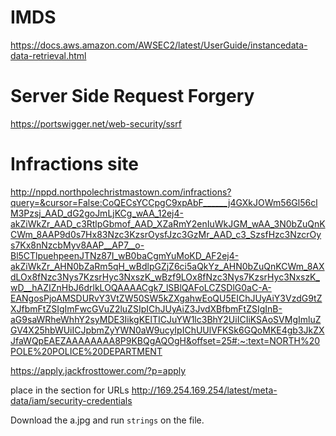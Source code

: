 #
# IMDS
https://docs.aws.amazon.com/AWSEC2/latest/UserGuide/instancedata-data-retrieval.html

# Server Side Request Forgery
https://portswigger.net/web-security/ssrf

# Infractions site
http://nppd.northpolechristmastown.com/infractions?query=&cursor=False:CoQECsYCCpgC9xpAbF______j4GXkJOWm56Gl56clM3Pzsj_AAD_dG2goJmLjKCg_wAA_12ej4-akZiWkZr_AAD_c3RtlpGbmof_AAD_XZaRmY2enIuWkJGM_wAA_3N0bZuQnKCWm_8AAP9d0s7Hx83Nzc3KzsrOysfJzc3GzMr_AAD_c3_SzsfHzc3NzcrOys7Kx8nNzcbMyv8AAP__AP7__o-Bl5CTlpuehpeenJTNz87I_wB0baCgmYuMoKD_AF2ej4-akZiWkZr_AHN0bZaRm5qH_wBdlpGZjZ6ci5aQkYz_AHN0bZuQnKCWm_8AXdLOx8fNzc3Nys7KzsrHyc3NxszK_wBzf9LOx8fNzc3Nys7KzsrHyc3NxszK_wD__hAZIZnHbJ6drlkLOQAAAACgk7_lSBlQAFoLCZSDlG0aC-A-EANgosPjoAMSDURvY3VtZW50SW5kZXgahwEoQU5EIChJUyAiY3VzdG9tZXJfbmFtZSIgImFwcGVuZ2luZSIpIChJUyAiZ3JvdXBfbmFtZSIgInB-aG9saWRheWhhY2syMDE3IikgKElTICJuYW1lc3BhY2UiICIiKSAoSVMgImluZGV4X25hbWUiICJpbmZyYWN0aW9ucyIpIChUUlVFKSk6GQoMKE4gb3JkZXJfaWQpEAEZAAAAAAAA8P9KBQgAQOgH&offset=25#:~:text=NORTH%20POLE%20POLICE%20DEPARTMENT

https://apply.jackfrosttower.com/?p=apply

place in the section for URLs
http://169.254.169.254/latest/meta-data/iam/security-credentials

Download the a.jpg and run `strings` on the file.